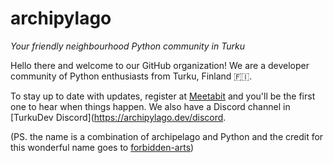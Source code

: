 # archipylago
_Your friendly neighbourhood Python community in Turku_

Hello there and welcome to our GitHub organization! We are a developer community of Python enthusiasts from Turku, Finland 🇫🇮.

To stay up to date with updates, register at [Meetabit](https://meetabit.com/communities/archipylago) and you'll be the first one to hear when things happen. We also have a Discord channel in [TurkuDev Discord](https://archipylago.dev/discord.

(PS. the name is a combination of archipelago and Python and the credit for this wonderful name goes to [forbidden-arts](https://github.com/forbidden-arts))
